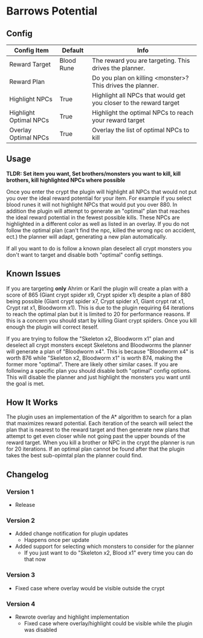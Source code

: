 # Barrows Potential

## Config

| Config Item            | Default    | Info                                                              |
|------------------------|------------|-------------------------------------------------------------------|
| Reward Target          | Blood Rune | The reward you are targeting. This drives the planner.            |
| Reward Plan            | <all>      | Do you plan on killing \<monster\>? This drives the planner.      |
| Highlight NPCs         | True       | Highlight all NPCs that would get you closer to the reward target |
| Highlight Optimal NPCs | True       | Highlight the optimal NPCs to reach your reward target            |
| Overlay Optimal NPCs   | True       | Overlay the list of optimal NPCs to kill                          |


## Usage

**TLDR: Set item you want, Set brothers/monsters you want to kill, kill brothers, kill highlighted NPCs where possible**

Once you enter the crypt the plugin will highlight all NPCs that would not put you over the ideal reward potential for your item. For example if you select blood runes it will not highlight NPCs that would put you over 880. In addition the plugin will attempt to generate an "optimal" plan that reaches the ideal reward potential in the fewest possible kills. These NPCs are highlighted in a different color as well as listed in an overlay. If you do not follow the optimal plan (can't find the npc, killed the wrong npc on accident, ect.) the planner will adapt, generating a new plan automatically.

If all you want to do is follow a known plan deselect all crypt monsters you don't want to target and disable both "optimal" config settings.

## Known Issues

If you are targeting **only** Ahrim or Karil the plugin will create a plan with a score of 865 (Giant crypt spider x9, Crypt spider x1) despite a plan of 880 being possible (Giant crypt spider x7, Crypt spider x1, Giant crypt rat x1, Crypt rat x1, Bloodworm x1). This is due to the plugin requiring 64 iterations to reach the optimal plan but it is limited to 20 for performance reasons. If this is a concern you should start by killing Giant crypt spiders. Once you kill enough the plugin will correct iteself.

If you are trying to follow the "Skeleton x2, Bloodworm x1" plan and deselect all crypt monsters except Skeletons and Bloodworms the planner will generate a plan of "Bloodworm x4". This is because "Bloodworm x4" is worth 876 while "Skeleton x2, Bloodworm x1" is worth 874, making the former more "optimal". There are likely other similar cases. If you are following a specific plan you should disable both "optimal" config options. This will disable the planner and just highlight the monsters you want until the goal is met.

## How It Works

The plugin uses an implementation of the A* algorithm to search for a plan that maximizes reward potential. Each iteration of the search will select the plan that is nearest to the reward target and then generate new plans that attempt to get even closer while not going past the upper bounds of the reward target. When you kill a brother or NPC in the crypt the planner is run for 20 iterations. If an optimal plan cannot be found after that the plugin takes the best sub-opimtal plan the planner could find.

## Changelog

### Version 1

* Release

### Version 2 

* Added change notification for plugin updates
  * Happens once per update
* Added support for selecting which monsters to consider for the planner
  * If you just want to do "Skeleton x2, Blood x1" every time you can do that now

### Version 3

* Fixed case where overlay would be visible outside the crypt

### Version 4

* Rewrote overlay and highlight implementation
  * Fixed case where overlay/highlight could be visible while the plugin was disabled

